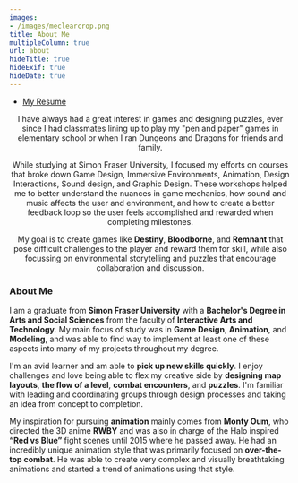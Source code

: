 ```yaml
---
images:
- /images/meclearcrop.png
title: About Me
multipleColumn: true
url: about
hideTitle: true
hideExif: true
hideDate: true
---
```


- [My Resume](https://drive.google.com/file/d/1TPrqUiAvrtS0rp8j26_Ggnz6rWlyvOXL/view?usp=drive_link)

<div align="center">
	<p>
        I have always had a great interest in games and designing puzzles, ever since I had classmates lining up to play my "pen and paper" games in elementary school or when I ran Dungeons and Dragons for friends and family.
	</p>
	<p>
		While studying at Simon Fraser University, I focused my efforts on courses that broke down Game Design, Immersive Environments, Animation, Design Interactions, Sound design, and Graphic Design. These workshops helped me to better understand the nuances in game mechanics, how sound and music affects the user and environment, and how to create a better feedback loop so the user feels accomplished and rewarded when completing milestones.

  My goal is to create games like **Destiny**, **Bloodborne**, and **Remnant** that pose difficult challenges to the player and reward them for skill, while also focussing on environmental storytelling and puzzles that encourage collaboration and discussion.
	</p>
</div>



### About Me

I am a graduate from **Simon Fraser University** with a **Bachelor's Degree in Arts and Social Sciences** from the faculty of **Interactive Arts and Technology**. My main focus of study was in **Game Design**, **Animation**, and **Modeling**, and was able to find way to implement at least one of these aspects into many of my projects throughout my degree.

​I'm an avid learner and am able to **pick up new skills quickly**. I enjoy challenges and love being able to flex my creative side by **designing map layouts**, **the flow of a level**, **combat encounters**, and **puzzles**. I'm familiar with leading and coordinating groups through design processes and taking an idea from concept to completion. 

My inspiration for pursuing **animation** mainly comes from **Monty Oum**, who directed the 3D anime **RWBY** and was also in charge of the Halo inspired **“Red vs Blue”** fight scenes until 2015 where he passed away. He had an incredibly unique animation style that was primarily focused on **over-the-top combat**. He was able to create very complex and visually breathtaking animations and started a trend of animations using that style.


